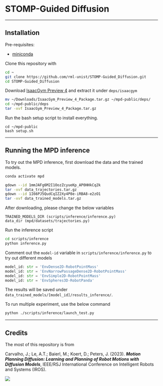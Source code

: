 # STOMP-Guided Diffusion

---
## Installation

Pre-requisites:
- [miniconda](https://docs.conda.io/projects/miniconda/en/latest/index.html)

Clone this repository with
```bash
cd ~
git clone https://github.com/rml-unist/STOMP-Guided_Diffusion.git
cd STOMP-Guided_Diffusion
```

Download [IsaacGym Preview 4](https://developer.nvidia.com/isaac-gym) and extract it under `deps/isaacgym`
```bash
mv ~/Downloads/IsaacGym_Preview_4_Package.tar.gz ~/mpd-public/deps/
cd ~/mpd-public/deps
tar -xvf IsaacGym_Preview_4_Package.tar.gz
```

Run the bash setup script to install everything.
```
cd ~/mpd-public
bash setup.sh
```

---
## Running the MPD inference

To try out the MPD inference, first download the data and the trained models. 

```bash
conda activate mpd
```

```bash
gdown --id 1mmJAFg6M2I1OozZcyueKp_AP0HHkCq2k
tar -xvf data_trajectories.tar.gz
gdown --id 1I66PJ5QudCqIZ2Xy4P8e-iRBA8-e2zO1
tar -xvf data_trained_models.tar.gz
```

After downloading, please change the below variables
```
TRAINED_MODELS_DIR (scripts/inference/inference.py)
data_dir (mpd/datasets/trajectories.py)
```

Run the inference script
```bash
cd scripts/inference
python inference.py
```

Comment out the `model-id` variable in `scripts/inference/inference.py` to try out different models
```python
model_id: str = 'EnvDense2D-RobotPointMass'
model_id: str = 'EnvNarrowPassageDense2D-RobotPointMass'
model_id: str = 'EnvSimple2D-RobotPointMass'
model_id: str = 'EnvSpheres3D-RobotPanda'
```
The results will be saved under `data_trained_models/[model_id]/results_inference/`.

To run multiple experiment, use the below command
```bash
python ./scripts/inference/launch_test.py
```

---
## Credits

The most of this repository is from

Carvalho, J.; Le, A.T.; Baierl, M.; Koert, D.; Peters, J. (2023). **_Motion Planning Diffusion: Learning and Planning of Robot Motions with Diffusion Models_**, IEEE/RSJ International Conference on Intelligent Robots and Systems (IROS).

[<img src="https://img.shields.io/badge/arxiv-%23B31B1B.svg?&style=for-the-badge&logo=arxiv&logoColor=white" />](https://arxiv.org/abs/2308.01557)


